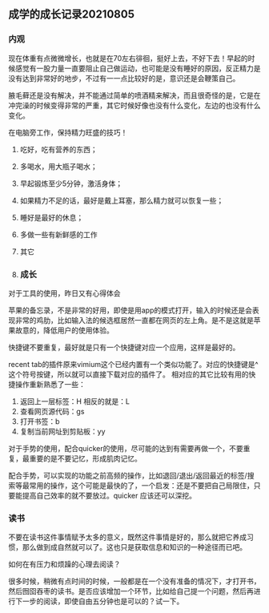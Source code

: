 ## 成学的成长记录20210805	

### 内观

现在体重有点微微增长，也就是在70左右徘徊，挺好上去，不好下去！早起的时候感觉有一股力量一直要阻止自己做运动，也可能是没有睡好的原因，反正精力是没有达到非常好的地步，不过有一一点比较好的是，意识还是会鞭策自己。

腋毛藓还是没有解决，并不能通过简单的喷酒精来解决，而且很奇怪的是，它是在冲完澡的时候变得非常的严重，其它时候好像也没有什么变化，左边的也没有什么变化。

在电脑旁工作，保持精力旺盛的技巧！

1. 吃好，吃有营养的东西；

2. 多喝水，用大瓶子喝水；

3. 早起锻炼至少5分钟，激活身体；

4. 如果精力不足的话，最好是戴上耳塞，那么精力就可以恢复一些；

5. 睡好是最好的休息；

6. 多做一些有新鲜感的工作

7. 其它

8. ### 成长

对于工具的使用，昨日又有心得体会

苹果的备忘录，不是非常的好用，即使是用app的模式打开，输入的时候还是会表现非常的鸡肋，比如输入法的候选框居然一直都在网页的左上角。是不是这就是苹果故意的，降低用户的使用体验。

快捷键不要重复，最好就是只有一个快捷键对应一个应用，这样是最好的。

recent tab的插件原来vimium这个已经内置有一个类似功能了。对应的快捷键是^这个符号按键，所以就可以直接下载对应的插件了。
相对应的其它比较有用的快捷操作重新熟悉了一些：

1. 返回上一层标签：H 相反的就是：L
2. 查看网页源代码：gs
3. 打开书签：b
4. 复制当前网址到剪贴板：yy

对于手势的使用，配合quicker的使用，尽可能的达到有需要再做一个，不要重复，最重要的是不要记忆，形成肌肉记忆。

配合手势，可以实现的功能之前高频的操作，比如退回/退出/返回最近的标签/搜索等最常用的操作，这个可能是最快的了，一个启发：还是不要把自己局限住，只要能提高自己效率的就不要放过。quicker 应该还可以深挖。

### 读书

不要在读书这件事情赋予太多的意义，既然这件事情是好的，那么就把它养成习惯，那么做到成自然就可以了。这也只是获取信息和知识的一种途径而已吧。

如何在有压力和烦躁的心理去阅读？

很多时候，稍微有点时间的时候，一般都是在一个没有准备的情况下，才打开书，然后囫囵吞枣的读书。是否应该增加一个环节，比如给自己提一个问题，然后再进行下一步的阅读，即使自由五分钟也是可以的？试一下。

